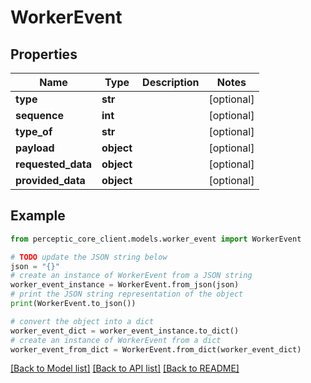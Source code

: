# WorkerEvent


## Properties

Name | Type | Description | Notes
------------ | ------------- | ------------- | -------------
**type** | **str** |  | [optional] 
**sequence** | **int** |  | [optional] 
**type_of** | **str** |  | [optional] 
**payload** | **object** |  | [optional] 
**requested_data** | **object** |  | [optional] 
**provided_data** | **object** |  | [optional] 

## Example

```python
from perceptic_core_client.models.worker_event import WorkerEvent

# TODO update the JSON string below
json = "{}"
# create an instance of WorkerEvent from a JSON string
worker_event_instance = WorkerEvent.from_json(json)
# print the JSON string representation of the object
print(WorkerEvent.to_json())

# convert the object into a dict
worker_event_dict = worker_event_instance.to_dict()
# create an instance of WorkerEvent from a dict
worker_event_from_dict = WorkerEvent.from_dict(worker_event_dict)
```
[[Back to Model list]](../README.md#documentation-for-models) [[Back to API list]](../README.md#documentation-for-api-endpoints) [[Back to README]](../README.md)


